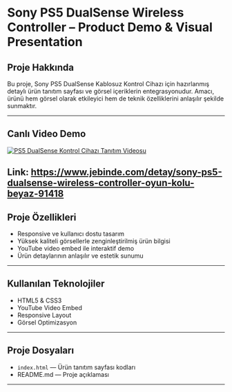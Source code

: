 # Sony PS5 DualSense Wireless Controller – Product Demo & Visual Presentation

## Proje Hakkında

Bu proje, Sony PS5 DualSense Kablosuz Kontrol Cihazı için hazırlanmış detaylı ürün tanıtım sayfası ve görsel içeriklerin entegrasyonudur. Amacı, ürünü hem görsel olarak etkileyici hem de teknik özelliklerini anlaşılır şekilde sunmaktır.

---

## Canlı Video Demo

[![PS5 DualSense Kontrol Cihazı Tanıtım Videosu](https://img.youtube.com/vi/Cfv06W02K6E/0.jpg)](https://www.youtube.com/watch?v=Cfv06W02K6E)

Link: https://www.jebinde.com/detay/sony-ps5-dualsense-wireless-controller-oyun-kolu-beyaz-91418
---

## Proje Özellikleri

- Responsive ve kullanıcı dostu tasarım  
- Yüksek kaliteli görsellerle zenginleştirilmiş ürün bilgisi  
- YouTube video embed ile interaktif demo  
- Ürün detaylarının anlaşılır ve estetik sunumu  

---

## Kullanılan Teknolojiler

- HTML5 & CSS3  
- YouTube Video Embed  
- Responsive Layout  
- Görsel Optimizasyon  

---

## Proje Dosyaları

- `index.html` — Ürün tanıtım sayfası kodları  
- README.md — Proje açıklaması  

---



